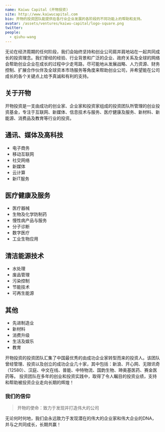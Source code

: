 ```yaml
---
name: Kaiwu Capital (开物投资)
site: http://www.kaiwucapital.com
bio: 开物的投资团队能提供在各行业企业发展的各阶段的不同功能上的帮助和支持。
avatar: /assets/ventures/kaiwu-capital/logo-square.png
twitter: 
people:
  - qiuhu-wang
---
```


无论在经济周期的任何阶段，我们会始终坚持和创业公司肩并肩地站在一起共同成长的投资理念。我们曾经的经验、行业背景和广泛的企业、政府关系及全球的网络会帮助创业企业在成长的过程中少走弯路，尽可能地从发展战略、人力资源、财务控制、扩展合作伙伴及全球资本市场服务等角度来帮助创业公司，并希望能在公司成长的各个关键点上给予真诚和有利的支持。

## 关于开物

开物投资是一支由成功的创业家、企业家和投资家组成的投资团队所管理的创业投资基金，专注于互联网、新媒体、信息技术与服务、医疗健康及服务、新材料、新能源、消费品及教育等行业的投资。

## 通讯、媒体及高科技

- 电子商务
- 移动互联网
- 社交网络
- 新媒体
- 云计算
- 新IT服务

## 医疗健康及服务

- 医疗器械
- 生物及化学防制药
- 慢性病产品与服务
- 分子诊断
- 数字医疗
- 工业生物应用

## 清洁能源技术

- 水处理
- 废品管理
- 污染控制
- 节能技术
- 可再生能源
 
## 其他

- 先进制造业
- 新材料
- 消费升级
- 生活及娱乐
- 教育
 
开物投资的投资团队汇集了中国最优秀的由成功企业家转型而来的投资人。该团队曾经管理、投资以及创立的成功企业几十家，其中包括：新浪、开心网、无限讯奇（12580）、汉庭、中文在线、普能、中特物流、国韵生物、珅奥基医药、赛金医药等。
投资团队在多年的创业和投资实践中，取得了令人瞩目的投资业绩，支持和帮助被投资企业走向长期的辉煌！

### 我们的信仰

> 开物的使命：致力于发现并打造伟大的公司

无论何时何地，我们会永远致力于发现潜在的伟大的企业家和伟大企业的DNA，并与之共同成长，长期共赢！
